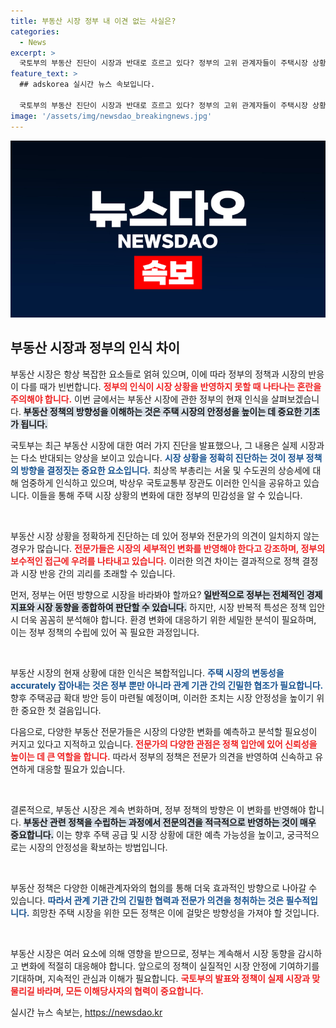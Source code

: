 ```yaml
---
title: 부동산 시장 정부 내 이견 없는 사실은?
categories:
  - News
excerpt: >
  국토부의 부동산 진단이 시장과 반대로 흐르고 있다? 정부의 고위 관계자들이 주택시장 상황에 대해 엄중한 경고를 보내며 공급 확대 방안을 간섭하고 있다. 클릭해 자세한 내용을 확인해보자!
feature_text: >
  ## adskorea 실시간 뉴스 속보입니다.

  국토부의 부동산 진단이 시장과 반대로 흐르고 있다? 정부의 고위 관계자들이 주택시장 상황에 대해 엄중한 경고를 보내며 공급 확대 방안을 간섭하고 있다. 클릭해 자세한 내용을 확인해보자!
image: '/assets/img/newsdao_breakingnews.jpg'
---
```


<p><img src="/assets/img/newsdao_breakingnews.jpg" alt="adskorea 속보" /></p>

<h2 data-ke-size="size26">부동산 시장과 정부의 인식 차이</h2>

<p data-ke-size="size16"></p>

<p>부동산 시장은 항상 복잡한 요소들로 얽혀 있으며, 이에 따라 정부의 정책과 시장의 반응이 다를 때가 빈번합니다. <b><span style="color: #ee2323;">정부의 인식이 시장 상황을 반영하지 못할 때 나타나는 혼란을 주의해야 합니다.</span></b> 이번 글에서는 부동산 시장에 관한 정부의 현재 인식을 살펴보겠습니다. <b><span style="background-color: #21538527;">부동산 정책의 방향성을 이해하는 것은 주택 시장의 안정성을 높이는 데 중요한 기초가 됩니다.</span></b></p>

<p>국토부는 최근 부동산 시장에 대한 여러 가지 진단을 발표했으나, 그 내용은 실제 시장과는 다소 반대되는 양상을 보이고 있습니다. <b><span style="color: #1a5490;">시장 상황을 정확히 진단하는 것이 정부 정책의 방향을 결정짓는 중요한 요소입니다.</span></b> 최상목 부총리는 서울 및 수도권의 상승세에 대해 엄중하게 인식하고 있으며, 박상우 국토교통부 장관도 이러한 인식을 공유하고 있습니다. 이들을 통해 주택 시장 상황의 변화에 대한 정부의 민감성을 알 수 있습니다.</p>

<p data-ke-size="size16">&nbsp;</p>

<p>부동산 시장 상황을 정확하게 진단하는 데 있어 정부와 전문가의 의견이 일치하지 않는 경우가 많습니다. <b><span style="color: #ee2323;">전문가들은 시장의 세부적인 변화를 반영해야 한다고 강조하며, 정부의 보수적인 접근에 우려를 나타내고 있습니다.</span></b> 이러한 의견 차이는 결과적으로 정책 결정과 시장 반응 간의 괴리를 초래할 수 있습니다.</p>

<p>먼저, 정부는 어떤 방향으로 시장을 바라봐야 할까요? <b><span style="background-color: #21538527;">일반적으로 정부는 전체적인 경제 지표와 시장 동향을 종합하여 판단할 수 있습니다.</span></b> 하지만, 시장 반복적 특성은 정책 입안 시 더욱 꼼꼼히 분석해야 합니다. 환경 변화에 대응하기 위한 세밀한 분석이 필요하며, 이는 정부 정책의 수립에 있어 꼭 필요한 과정입니다.</p>

<p data-ke-size="size16">&nbsp;</p>

<p>부동산 시장의 현재 상황에 대한 인식은 복합적입니다. <b><span style="color: #1a5490;">주택 시장의 변동성을 accurately 잡아내는 것은 정부 뿐만 아니라 관계 기관 간의 긴밀한 협조가 필요합니다.</span></b> 향후 주택공급 확대 방안 등이 마련될 예정이며, 이러한 조치는 시장 안정성을 높이기 위한 중요한 첫 걸음입니다.</p>

<p>다음으로, 다양한 부동산 전문가들은 시장의 다양한 변화를 예측하고 분석할 필요성이 커지고 있다고 지적하고 있습니다. <b><span style="color: #ee2323;">전문가의 다양한 관점은 정책 입안에 있어 신뢰성을 높이는 데 큰 역할을 합니다.</span></b> 따라서 정부의 정책은 전문가 의견을 반영하여 신속하고 유연하게 대응할 필요가 있습니다.</p>

<p data-ke-size="size16">&nbsp;</p>

<p>결론적으로, 부동산 시장은 계속 변화하며, 정부 정책의 방향은 이 변화를 반영해야 합니다. <b><span style="background-color: #21538527;">부동산 관련 정책을 수립하는 과정에서 전문의견을 적극적으로 반영하는 것이 매우 중요합니다.</span></b> 이는 향후 주택 공급 및 시장 상황에 대한 예측 가능성을 높이고, 궁극적으로는 시장의 안정성을 확보하는 방법입니다.</p>

<p data-ke-size="size16">&nbsp;</p>

<p>부동산 정책은 다양한 이해관계자와의 협의를 통해 더욱 효과적인 방향으로 나아갈 수 있습니다. <b><span style="color: #1a5490;">따라서 관계 기관 간의 긴밀한 협력과 전문가 의견을 청취하는 것은 필수적입니다.</span></b> 희망찬 주택 시장을 위한 모든 정책은 이에 걸맞은 방향성을 가져야 할 것입니다. </p>

<p data-ke-size="size16">&nbsp;</p>

<p>부동산 시장은 여러 요소에 의해 영향을 받으므로, 정부는 계속해서 시장 동향을 감시하고 변화에 적절히 대응해야 합니다. 앞으로의 정책이 실질적인 시장 안정에 기여하기를 기대하며, 지속적인 관심과 이해가 필요합니다. <b><span style="color: #ee2323;">국토부의 발표와 정책이 실제 시장과 맞물리길 바라며, 모든 이해당사자의 협력이 중요합니다.</span></b></p>
실시간 뉴스 속보는, <a href="https://newsdao.kr" rel="dofollow">https://newsdao.kr</a>


